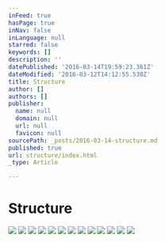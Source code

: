 ```yaml
---
inFeed: true
hasPage: true
inNav: false
inLanguage: null
starred: false
keywords: []
description: ''
datePublished: '2016-03-14T19:59:23.361Z'
dateModified: '2016-03-12T14:12:55.530Z'
title: Structure
author: []
authors: []
publisher:
  name: null
  domain: null
  url: null
  favicon: null
sourcePath: _posts/2016-03-14-structure.md
published: true
url: structure/index.html
_type: Article

---
```

# Structure
![](https://the-grid-user-content.s3-us-west-2.amazonaws.com/12f49b60-8b30-4779-b3ef-04c114164430.jpg)
![](https://the-grid-user-content.s3-us-west-2.amazonaws.com/a5ecc5b3-0654-4c4d-914a-5aedb34f937d.jpg)
![](https://the-grid-user-content.s3-us-west-2.amazonaws.com/faa72467-39ad-4e7c-a920-3501cb06e25a.jpg)
![](https://the-grid-user-content.s3-us-west-2.amazonaws.com/b2904753-d56e-4943-88a2-00b62f577733.jpg)
![](https://the-grid-user-content.s3-us-west-2.amazonaws.com/2fad1995-7760-4f9c-9c23-166927173a6b.jpg)
![](https://the-grid-user-content.s3-us-west-2.amazonaws.com/c63f667c-f8a4-4820-a73c-cf96463aec8a.jpg)
![](https://the-grid-user-content.s3-us-west-2.amazonaws.com/a8f100a5-6c44-4f72-9d94-80880bf2e30b.jpg)
![](https://the-grid-user-content.s3-us-west-2.amazonaws.com/d63dd81d-27ab-4f30-a981-83f1ed1d4b76.jpg)
![](https://the-grid-user-content.s3-us-west-2.amazonaws.com/534a58d3-7cf2-4552-9056-b2221a6dab06.jpg)
![](https://the-grid-user-content.s3-us-west-2.amazonaws.com/53cc4f6b-04fd-498c-99d0-30279d4495e7.jpg)
![](https://the-grid-user-content.s3-us-west-2.amazonaws.com/44d64001-3d6e-42d7-bdc0-641ccb366c81.jpg)
![](https://the-grid-user-content.s3-us-west-2.amazonaws.com/a0c61557-abd5-42e0-8ced-a54b4893c667.jpg)
![](https://the-grid-user-content.s3-us-west-2.amazonaws.com/92102a85-e148-44db-bd16-867c9241ab24.jpg)